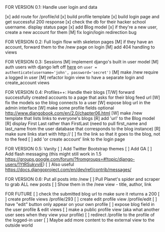 FOR VERSION 0.1: Handle user login and data

[x] add route for /profile/id
[x] build profile template
[x] build login page and get successful 200 response
[x] check the db for their hacker school username. display status page
[x] add Blog model
[x] if they're a new user, create a new account for them
[M] fix login/login redirection bug

FOR VERSION 0.2: Full login flow with skeleton pages
[M] if they have an account, forward them to the /new page on login
[M] add 404 handling to views

FOR VERSION 0.3: Sessions
[M] implement django's built in user model
[M] auth users with django left off [here](https://docs.djangoproject.com/en/dev/topics/auth/default/#topic-authorization) on `user = authenticate(username='john', password='secret')`
[M] make /new require a logged in user
[M] refactor login view to have a separate login and create_account views

FOR VERSION 0.4: Profiles++: Handle their blogs
[T/W] forward successfully created accounts to a page that asks for their blog feed url
[W] fix the models so the blog connects to a user
[W] expose blog url in the admin interface
[W] make some profile fields optional http://www.djangobook.com/en/2.0/chapter06.html
[W] make /new template that lists links to everyone's blogs
[R] add 'url' to the Blog model
[R] display First Last rather than FirstLast (need to pull first_name and last_name from the user database that corresponds to the blog instance)
[R] make sure links start with http://
[ ] fix the link so that it goes to the blog, not to the feed
[ ] add 'or create account' link to the login page

FOR VERSION 0.5: Vanity
[ ] Add Twitter Bootstrap themes
[ ] Add GA
[ ] Add flash messaging (this might still work in 1.5 https://groups.google.com/forum/?fromgroups=#!topic/django-users/1YtRSukvviE)
[ ] Also useful https://docs.djangoproject.com/en/dev/ref/contrib/messages/

FOR VERSION 0.6: Put all posts into /new
[ ] Pull Planet's spider and scraper to grab ALL new posts
[ ] Show them in the /new view - title, author, link

FOR FUTURE
[ ] check the submitted blog url to make sure it returns a 200
[ ] create profile views /profile/293
[ ] create edit profile view /profile/edit
[ ] have "edit" button only appear on your own profile
[ ] expose blog field in the user profile & edit views
[ ] make a public profile view (aka what another user sees when they view your profile)
[ ] redirect /profile to the profile of the logged-in user
[ ] Maybe add more content to the external view to the outside world
